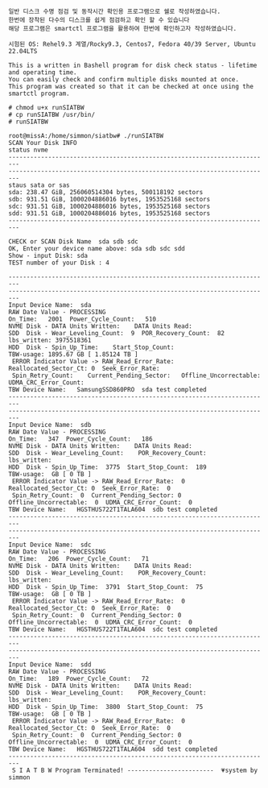     일반 디스크 수명 점검 및 동작시간 확인용 프로그램으로 쉘로 작성하였습니다.
    한번에 장착된 다수의 디스크를 쉽게 점검하고 확인 할 수 있습니다
    해당 프로그램은 smartctl 프로그램을 활용하여 한번에 확인하고자 작성하였습니다.

    시험된 OS: Rehel9.3 계열/Rocky9.3, Centos7, Fedora 40/39 Server, Ubuntu 22.04LTS

    This is a written in Bashell program for disk check status - lifetime and operating time.
    You can easily check and confirm multiple disks mounted at once.
    This program was created so that it can be checked at once using the smartctl program.

    # chmod u+x runSIATBW
    # cp runSIATBW /usr/bin/
    # runSIATBW

    root@missA:/home/simmon/siatbw# ./runSIATBW 
    SCAN Your Disk INFO
    status nvme
    -------------------------------------------------------------------------
    -------------------------------------------------------------------------
    staus sata or sas
    sda: 238.47 GiB, 256060514304 bytes, 500118192 sectors
    sdb: 931.51 GiB, 1000204886016 bytes, 1953525168 sectors
    sdc: 931.51 GiB, 1000204886016 bytes, 1953525168 sectors
    sdd: 931.51 GiB, 1000204886016 bytes, 1953525168 sectors
    -------------------------------------------------------------------------
                                                                        
    CHECK or SCAN Disk Name  sda sdb sdc 
    OK, Enter your device name above: sda sdb sdc sdd
    Show - input Disk: sda                                                                         
    TEST number of your Disk : 4
                                                                             
    -------------------------------------------------------------------------
    -------------------------------------------------------------------------
    Input Device Name:  sda 
    RAW Date Value - PROCESSING                       
    On_Time:   2001  Power_Cycle_Count:   510 
    NVME Disk - DATA Units Written:    DATA Units Read:   
    SDD  Disk - Wear_Leveling_Count:  9  POR_Recovery_Count:  82  lbs_written: 3975518361 
    HDD  Disk - Spin_Up_Time:    Start_Stop_Count:   
    TBW-usage: 1895.67 GB [ 1.85124 TB ] 
     ERROR Indicator Value -> RAW_Read_Error_Rate:    Reallocated_Sector_Ct: 0  Seek_Error_Rate:  
     Spin_Retry_Count:    Current_Pending_Sector:   Offline_Uncorrectable:    UDMA_CRC_Error_Count:  
    TBW Device Name:   SamsungSSD860PRO  sda test completed
    -------------------------------------------------------------------------
    -------------------------------------------------------------------------
    Input Device Name:  sdb 
    RAW Date Value - PROCESSING                       
    On_Time:   347  Power_Cycle_Count:   186 
    NVME Disk - DATA Units Written:    DATA Units Read:   
    SDD  Disk - Wear_Leveling_Count:    POR_Recovery_Count:    lbs_written:  
    HDD  Disk - Spin_Up_Time:  3775  Start_Stop_Count:  189 
    TBW-usage:  GB [ 0 TB ] 
     ERROR Indicator Value -> RAW_Read_Error_Rate:  0  Reallocated_Sector_Ct: 0  Seek_Error_Rate:  0
     Spin_Retry_Count:  0  Current_Pending_Sector: 0  Offline_Uncorrectable:  0  UDMA_CRC_Error_Count:  0
    TBW Device Name:   HGSTHUS722T1TALA604  sdb test completed
    -------------------------------------------------------------------------
    -------------------------------------------------------------------------
    Input Device Name:  sdc 
    RAW Date Value - PROCESSING                       
    On_Time:   206  Power_Cycle_Count:   71 
    NVME Disk - DATA Units Written:    DATA Units Read:   
    SDD  Disk - Wear_Leveling_Count:    POR_Recovery_Count:    lbs_written:  
    HDD  Disk - Spin_Up_Time:  3791  Start_Stop_Count:  75 
    TBW-usage:  GB [ 0 TB ] 
     ERROR Indicator Value -> RAW_Read_Error_Rate:  0  Reallocated_Sector_Ct: 0  Seek_Error_Rate:  0
     Spin_Retry_Count:  0  Current_Pending_Sector: 0  Offline_Uncorrectable:  0  UDMA_CRC_Error_Count:  0
    TBW Device Name:   HGSTHUS722T1TALA604  sdc test completed
    -------------------------------------------------------------------------
    -------------------------------------------------------------------------
    Input Device Name:  sdd 
    RAW Date Value - PROCESSING                       
    On_Time:   189  Power_Cycle_Count:   72 
    NVME Disk - DATA Units Written:    DATA Units Read:   
    SDD  Disk - Wear_Leveling_Count:    POR_Recovery_Count:    lbs_written:  
    HDD  Disk - Spin_Up_Time:  3800  Start_Stop_Count:  75 
    TBW-usage:  GB [ 0 TB ] 
     ERROR Indicator Value -> RAW_Read_Error_Rate:  0  Reallocated_Sector_Ct: 0  Seek_Error_Rate:  0
     Spin_Retry_Count:  0  Current_Pending_Sector: 0  Offline_Uncorrectable:  0  UDMA_CRC_Error_Count:  0
    TBW Device Name:   HGSTHUS722T1TALA604  sdd test completed
    -------------------------------------------------------------------------
     S I A T B W Program Terminated! ------------------------  💗system by simmon
